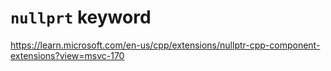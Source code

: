 # ```nullprt``` keyword

https://learn.microsoft.com/en-us/cpp/extensions/nullptr-cpp-component-extensions?view=msvc-170
